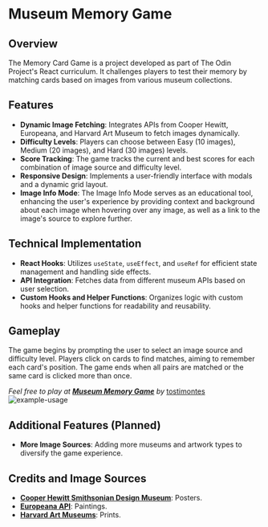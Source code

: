 # Museum Memory Game

## Overview

The Memory Card Game is a project developed as part of The Odin Project's React curriculum. It challenges players to test their memory by matching cards based on images from various museum collections.

## Features

- **Dynamic Image Fetching**: Integrates APIs from Cooper Hewitt, Europeana, and Harvard Art Museum to fetch images dynamically.
- **Difficulty Levels**: Players can choose between Easy (10 images), Medium (20 images), and Hard (30 images) levels.
- **Score Tracking**: The game tracks the current and best scores for each combination of image source and difficulty level.
- **Responsive Design**: Implements a user-friendly interface with modals and a dynamic grid layout.
- **Image Info Mode**: The Image Info Mode serves as an educational tool, enhancing the user's experience by providing context and background about each image when hovering over any image, as well as a link to the image's source to explore further.

## Technical Implementation

- **React Hooks**: Utilizes `useState`, `useEffect`, and `useRef` for efficient state management and handling side effects.
- **API Integration**: Fetches data from different museum APIs based on user selection.
- **Custom Hooks and Helper Functions**: Organizes logic with custom hooks and helper functions for readability and reusability.

## Gameplay

The game begins by prompting the user to select an image source and difficulty level. Players click on cards to find matches, aiming to remember each card's position. The game ends when all pairs are matched or the same card is clicked more than once.

_Feel free to play at [**Museum Memory Game**](https://memory-card-omega-five.vercel.app/) by_ [tostimontes](https://github.com/tostimontes)
![example-usage](./src/assets/usage-example.gif)

## Additional Features (Planned)

- **More Image Sources**: Adding more museums and artwork types to diversify the game experience.

## Credits and Image Sources

- [**Cooper Hewitt Smithsonian Design Museum**](https://www.cooperhewitt.org/): Posters.
- [**Europeana API**](https://www.europeana.eu/): Paintings.
- [**Harvard Art Museums**](https://harvardartmuseums.org/): Prints.
